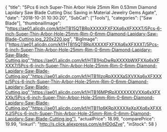 {
	"title": "5Pcs 6  inch Super-Thin Arbor Hole 25mm Rim 0.53mm Diamond Lapidary Saw Blade Cutting Disc Saving in Material Jewelry Gems Agate",
	"date": "2018-10-31 10:30:20",
	"SubCat": ["Tools"],
	"categories": ["Saw Blade"],
	"thumbnailImage": "https://ae01.alicdn.com/kf/HTB15QTBRpXXXXXFXFXXq6xXFXXXT/5Pcs-6-inch-Super-Thin-Arbor-Hole-25mm-Rim-0-6mm-Diamond-Lapidary-Saw-Blade-Cutting.jpg_220x220.jpg",
	"BigImage": ["https://ae01.alicdn.com/kf/HTB15QTBRpXXXXXFXFXXq6xXFXXXT/5Pcs-6-inch-Super-Thin-Arbor-Hole-25mm-Rim-0-6mm-Diamond-Lapidary-Saw-Blade-Cutting.jpg","https://ae01.alicdn.com/kf/HTB1HoDwRpXXXXbWXFXXq6xXFXXX7/5Pcs-6-inch-Super-Thin-Arbor-Hole-25mm-Rim-0-6mm-Diamond-Lapidary-Saw-Blade-Cutting.jpg","https://ae01.alicdn.com/kf/HTB1IIzoRpXXXXaSXVXXq6xXFXXXe/5Pcs-6-inch-Super-Thin-Arbor-Hole-25mm-Rim-0-6mm-Diamond-Lapidary-Saw-Blade-Cutting.jpg","https://ae01.alicdn.com/kf/HTB16MPtRpXXXXXXXVXXq6xXFXXXk/5Pcs-6-inch-Super-Thin-Arbor-Hole-25mm-Rim-0-6mm-Diamond-Lapidary-Saw-Blade-Cutting.jpg","https://ae01.alicdn.com/kf/HTB11q6KRpXXXXXeXpXXq6xXFXXXJ/5Pcs-6-inch-Super-Thin-Arbor-Hole-25mm-Rim-0-6mm-Diamond-Lapidary-Saw-Blade-Cutting.jpg"],
	"actualPrice": 18.99,
	"comparePrice": 19.99,
	"linkurl": "http://s.click.aliexpress.com/e/HD0dZve",
	"inStock": 58
}
